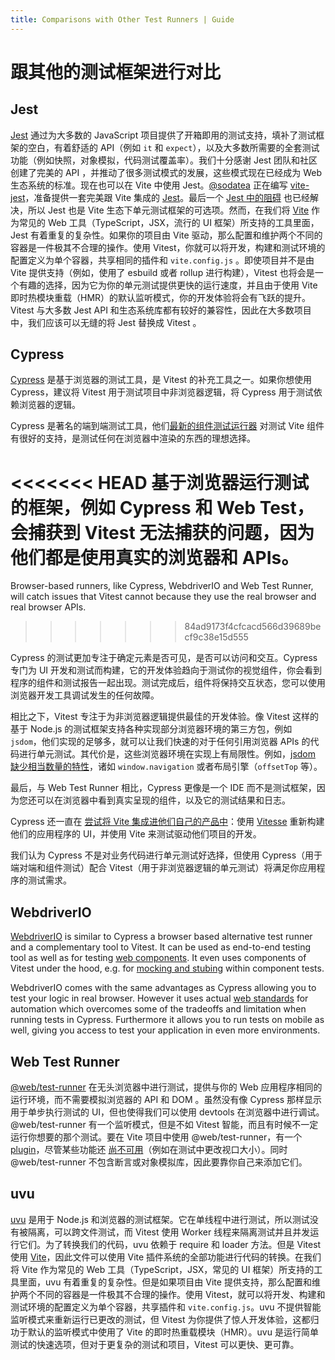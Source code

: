```yaml
---
title: Comparisons with Other Test Runners | Guide
---
```


# 跟其他的测试框架进行对比

## Jest

[Jest](https://jestjs.io/zh-Hans/) 通过为大多数的 JavaScript 项目提供了开箱即用的测试支持，填补了测试框架的空白，有着舒适的 API（例如 `it` 和 `expect`），以及大多数所需要的全套测试功能（例如快照，对象模拟，代码测试覆盖率）。我们十分感谢 Jest 团队和社区创建了完美的 API ，并推动了很多测试模式的发展，这些模式现在已经成为 Web 生态系统的标准。现在也可以在 Vite 中使用 Jest。[@sodatea](https://twitter.com/haoqunjiang) 正在编写 [vite-jest](https://github.com/sodatea/vite-jest#readme)，准备提供一套完美跟 Vite 集成的 [Jest](https://jestjs.io/)。最后一个 [Jest 中的阻碍](https://github.com/sodatea/vite-jest/blob/main/packages/vite-jest/README.md#vite-jest) 也已经解决，所以 Jest 也是 Vite 生态下单元测试框架的可选项。然而，在我们将 [Vite](https://vitejs.dev) 作为常见的 Web 工具（TypeScript，JSX，流行的 UI 框架）所支持的工具里面，Jest 有着重复的复杂性。如果你的项目由 Vite 驱动，那么配置和维护两个不同的容器是一件极其不合理的操作。使用 Vitest，你就可以将开发，构建和测试环境的配置定义为单个容器，共享相同的插件和 `vite.config.js` 。即使项目并不是由 Vite 提供支持（例如，使用了 esbuild 或者 rollup 进行构建），Vitest 也将会是一个有趣的选择，因为它为你的单元测试提供更快的运行速度，并且由于使用 Vite 即时热模块重载（HMR）的默认监听模式，你的开发体验将会有飞跃的提升。Vitest 与大多数 Jest API 和生态系统库都有较好的兼容性，因此在大多数项目中，我们应该可以无缝的将 Jest 替换成 Vitest 。

## Cypress

[Cypress](https://www.cypress.io/) 是基于浏览器的测试工具，是 Vitest 的补充工具之一。如果你想使用 Cypress，建议将 Vitest 用于测试项目中非浏览器逻辑，将 Cypress 用于测试依赖浏览器的逻辑。

Cypress 是著名的端到端测试工具，他们[最新的组件测试运行器](https://on.cypress.io/component) 对测试 Vite 组件有很好的支持，是测试任何在浏览器中渲染的东西的理想选择。

<<<<<<< HEAD
基于浏览器运行测试的框架，例如 Cypress 和 Web Test，会捕获到 Vitest 无法捕获的问题，因为他们都是使用真实的浏览器和 APIs。
=======
Browser-based runners, like Cypress, WebdriverIO and Web Test Runner, will catch issues that Vitest cannot because they use the real browser and real browser APIs.
>>>>>>> 84ad9173f4cfcacd566d39689becf9c38e15d555

Cypress 的测试更加专注于确定元素是否可见，是否可以访问和交互。Cypress 专门为 UI 开发和测试而构建，它的开发体验趋向于测试你的视觉组件，你会看到程序的组件和测试报告一起出现。测试完成后，组件将保持交互状态，您可以使用浏览器开发工具调试发生的任何故障。

相比之下，Vitest 专注于为非浏览器逻辑提供最佳的开发体验。像 Vitest 这样的基于 Node.js 的测试框架支持各种实现部分浏览器环境的第三方包，例如 `jsdom`，他们实现的足够多，就可以让我们快速的对于任何引用浏览器 APIs 的代码进行单元测试。其代价是，这些浏览器环境在实现上有局限性。例如，[jsdom 缺少相当数量的特性](https://github.com/jsdom/jsdom/issues?q=is%3Aissue+is%3Aopen+sort%3Acomments-desc)，诸如 `window.navigation` 或者布局引擎（`offsetTop` 等）。

最后，与 Web Test Runner 相比，Cypress 更像是一个 IDE 而不是测试框架，因为您还可以在浏览器中看到真实呈现的组件，以及它的测试结果和日志。

Cypress 还一直在 [尝试将 Vite 集成进他们自己的产品中](https://www.youtube.com/watch?v=7S5cbY8iYLk)：使用 [Vitesse](https://github.com/antfu/vitesse) 重新构建他们的应用程序的 UI，并使用 Vite 来测试驱动他们项目的开发。

我们认为 Cypress 不是对业务代码进行单元测试好选择，但使用 Cypress（用于端对端和组件测试）配合 Vitest（用于非浏览器逻辑的单元测试）将满足你应用程序的测试需求。

## WebdriverIO

[WebdriverIO](https://webdriver.io/) is similar to Cypress a browser based alternative test runner and a complementary tool to Vitest. It can be used as end-to-end testing tool as well as for testing [web components](https://webdriver.io/docs/component-testing). It even uses components of Vitest under the hood, e.g. for [mocking and stubing](https://webdriver.io/docs/component-testing/mocks-and-spies) within component tests.

WebdriverIO comes with the same advantages as Cypress allowing you to test your logic in real browser. However it uses actual [web standards](https://w3c.github.io/webdriver/) for automation which overcomes some of the tradeoffs and limitation when running tests in Cypress. Furthermore it allows you to run tests on mobile as well, giving you access to test your application in even more environments.

## Web Test Runner

[@web/test-runner](https://modern-web.dev/docs/test-runner/overview/) 在无头浏览器中进行测试，提供与你的 Web 应用程序相同的运行环境，而不需要模拟浏览器的 API 和 DOM 。虽然没有像 Cypress 那样显示用于单步执行测试的 UI，但也使得我们可以使用 devtools 在浏览器中进行调试。@web/test-runner 有一个监听模式，但是不如 Vitest 智能，而且有时候不一定运行你想要的那个测试。要在 Vite 项目中使用 @web/test-runner，有一个 [plugin](https://github.com/material-svelte/vite-web-test-runner-plugin)，尽管某些功能还 [尚不可用](https://github.com/material-svelte/vite-web-test-runner-plugin/issues/11)（例如在测试中更改视口大小）。同时 @web/test-runner 不包含断言或对象模拟库，因此要靠你自己来添加它们。

## uvu

[uvu](https://github.com/lukeed/uvu) 是用于 Node.js 和浏览器的测试框架。它在单线程中进行测试，所以测试没有被隔离，可以跨文件测试，而 Vitest 使用 Worker 线程来隔离测试并且并发运行它们。为了转换我们的代码，uvu 依赖于 require 和 loader 方法。但是 Vitest 使用 [Vite](https://vitejs.dev)，因此文件可以使用 Vite 插件系统的全部功能进行代码的转换。在我们将 Vite 作为常见的 Web 工具（TypeScript，JSX，常见的 UI 框架）所支持的工具里面，uvu 有着重复的复杂性。但是如果项目由 Vite 提供支持，那么配置和维护两个不同的容器是一件极其不合理的操作。使用 Vitest，就可以将开发、构建和测试环境的配置定义为单个容器，共享插件和 `vite.config.js`。uvu 不提供智能监听模式来重新运行已更改的测试，但 Vitest 为你提供了惊人开发体验，这都归功于默认的监听模式中使用了 Vite 的即时热重载模块（HMR）。uvu 是运行简单测试的快速选项，但对于更复杂的测试和项目，Vitest 可以更快、更可靠。
